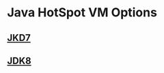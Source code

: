 # Java HotSpot VM Options


## [JKD7](http://www.oracle.com/technetwork/java/javase/tech/vmoptions-jsp-140102.html)

## [JDK8](https://docs.oracle.com/javase/8/docs/technotes/tools/unix/java.html)